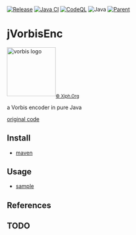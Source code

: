 [![Release](https://jitpack.io/v/umjammer/jVorbisEnc.svg)](https://jitpack.io/#umjammer/jVorbisEnc)
[![Java CI](https://github.com/umjammer/jVorbisEnc/actions/workflows/maven.yml/badge.svg)](https://github.com/umjammer/jVorbisEnc/actions/workflows/maven.yml)
[![CodeQL](https://github.com/umjammer/jVorbisEnc/actions/workflows/codeql-analysis.yml/badge.svg)](https://github.com/umjammer/jVorbisEnc/actions/workflows/codeql-analysis.yml)
![Java](https://img.shields.io/badge/Java-17-b07219)
[![Parent](https://img.shields.io/badge/Parent-tritonus-pink)](https://github.com/umjammer/tritonus)

# jVorbisEnc

<img alt="vorbis logo" src="https://wiki.xiph.org/images/8/8b/Many_Fish_Logo.svg" width="129 "/><sub><a href="https://xiph.org/vorbis/">© Xiph.Org</a></sub>

a Vorbis encoder in pure Java

[original code](https://src.fedoraproject.org/repo/pkgs/jVorbisEnc/)

## Install

 * [maven](https://jitpack.io/#umjammer/jVorbisEnc)

## Usage

 * [sample](src/test/java/Test1.java)

## References

## TODO